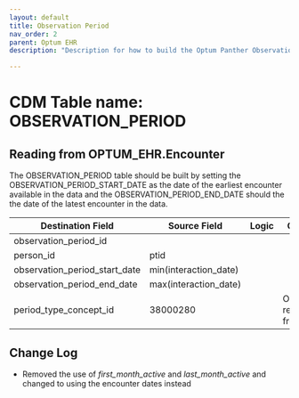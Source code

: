```yaml
---
layout: default
title: Observation Period
nav_order: 2
parent: Optum EHR
description: "Description for how to build the Optum Panther Observation Period table from the encounter table "

---
```


# CDM Table name: OBSERVATION_PERIOD

## Reading from OPTUM_EHR.Encounter

The OBSERVATION_PERIOD table should be built by setting the OBSERVATION_PERIOD_START_DATE as the date of the earliest encounter available in the data and the OBSERVATION_PERIOD_END_DATE should the the date of the latest encounter in the data. 

|     Destination Field    |     Source Field    |     Logic    |     Comment    |
|-|-|-|-|
|     observation_period_id    |          |          |          |
|     person_id    |     ptid    |          |          |
|     observation_period_start_date    |   min(interaction_date)    |      |          |
|     observation_period_end_date    |     max(interaction_date)   |       |          |
|     period_type_concept_id    |     38000280    |          |     Observation   recorded from EHR    |

## Change Log
- Removed the use of *first_month_active* and *last_month_active* and changed to using the encounter dates instead